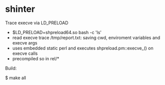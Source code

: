 # shinter

Trace execve via LD_PRELOAD

 - $LD_PRELOAD=shpreload64.so bash -c 'ls'
 - read execve trace /tmp/report.txt: saving cwd, enviroment variables and execve args
 - uses embedded static perl and executes shpreload.pm::execve_() on execve calls
 - precompiled so in rel/*

Build:

$ make all
